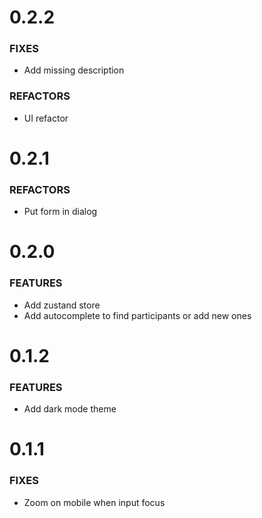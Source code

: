 # 0.2.2

### FIXES

- Add missing description

### REFACTORS

- UI refactor

# 0.2.1

### REFACTORS

- Put form in dialog

# 0.2.0

### FEATURES

- Add zustand store
- Add autocomplete to find participants or add new ones

# 0.1.2

### FEATURES

- Add dark mode theme

# 0.1.1

### FIXES

- Zoom on mobile when input focus
